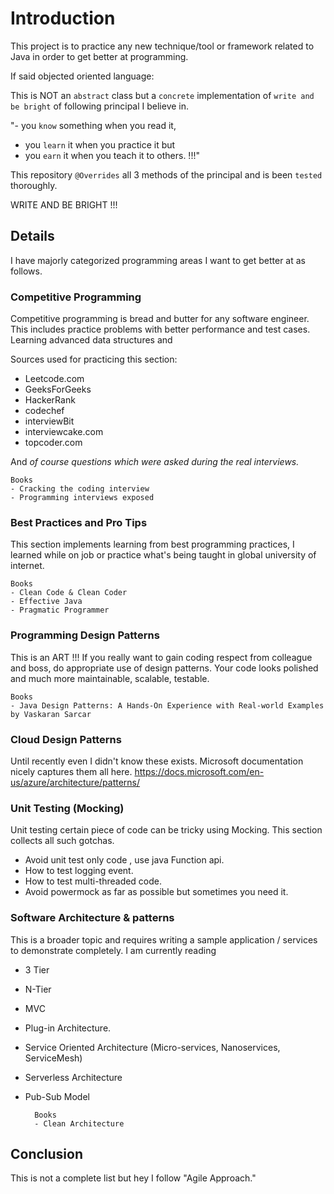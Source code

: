 # Introduction

This project is to practice any new technique/tool or framework related to Java in order to get
better at programming. 

If said objected oriented language: 

This is NOT an `abstract` class but a `concrete` implementation of `write and be bright` of following principal I believe in. 

"- you `know` something when you read it, 
- you `learn` it when you practice it but 
- you `earn` it when you teach it to others. !!!"

This repository `@Overrides` all 3 methods of the principal and is been `tested` thoroughly. 

WRITE AND BE BRIGHT !!!

## Details

I have majorly categorized programming areas I want to get better at as follows.
 
### Competitive Programming
Competitive programming is bread and butter for any software engineer. This includes practice problems
with better performance and test cases. Learning advanced data structures and 

Sources used for practicing this section:
-  Leetcode.com
-  GeeksForGeeks
-  HackerRank
-  codechef
-  interviewBit
-  interviewcake.com
-  topcoder.com
    
And *of course questions which were asked during the real interviews.*

    Books
    - Cracking the coding interview
    - Programming interviews exposed

### Best Practices and Pro Tips
This section implements learning from best programming practices, I learned while on job or practice what's being taught in global university of internet.

    Books
    - Clean Code & Clean Coder
    - Effective Java
    - Pragmatic Programmer
    
### Programming Design Patterns

This is an ART !!! If you really want to gain coding respect from colleague and boss, do appropriate use of 
design patterns. Your code looks polished and much more maintainable, scalable, testable.

    Books
    - Java Design Patterns: A Hands-On Experience with Real-world Examples by Vaskaran Sarcar
    
### Cloud Design Patterns
Until recently even I didn't know these exists. Microsoft documentation nicely captures them all here.
https://docs.microsoft.com/en-us/azure/architecture/patterns/
        
### Unit Testing (Mocking)        
Unit testing certain piece of code can be tricky using Mocking. This section collects all such gotchas.
- Avoid unit test only code , use java Function api.
- How to test logging event.
- How to test multi-threaded code.
- Avoid powermock as far as possible but sometimes you need it.   
    
                
### Software Architecture & patterns
This is a broader topic and requires writing a sample application / services to demonstrate completely. I am currently reading 

- 3 Tier
- N-Tier
- MVC 
- Plug-in Architecture.
- Service Oriented Architecture (Micro-services, Nanoservices, ServiceMesh)
- Serverless Architecture
- Pub-Sub Model

        Books
        - Clean Architecture
            

## Conclusion
This is not a complete list but hey I follow "Agile Approach." 
         
